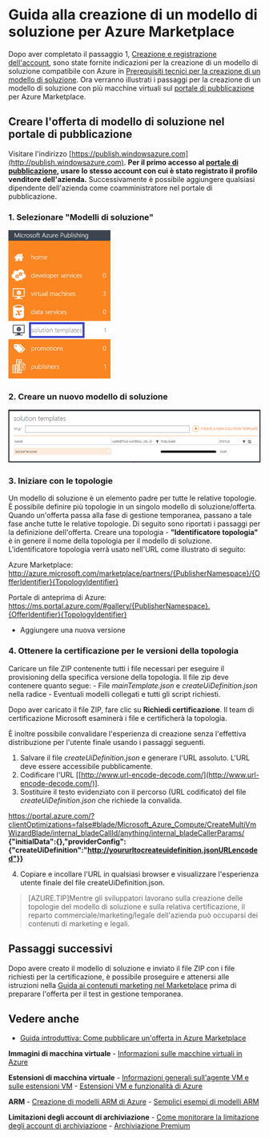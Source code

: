<properties
   pageTitle="Guida alla creazione di un modello di soluzione per il Marketplace | Microsoft Azure"
   description="Istruzioni dettagliate su come creare, certificare e distribuire un modello di soluzione con un'immagine con più macchine virtuali per l'acquisto in Azure Marketplace."
   services="marketplace-publishing"
   documentationCenter=""
   authors="HannibalSII"
   manager=""
   editor=""/>

   <tags
      ms.service="marketplace-publishing"
      ms.devlang="na"
      ms.topic="article"
      ms.tgt_pltfrm="na"
      ms.workload="na"
      ms.date="10/09/2015"
      ms.author="hascipio; v-divte" />

# Guida alla creazione di un modello di soluzione per Azure Marketplace
Dopo aver completato il passaggio 1, [Creazione e registrazione dell'account][link-acct-creation], sono state fornite indicazioni per la creazione di un modello di soluzione compatibile con Azure in [Prerequisiti tecnici per la creazione di un modello di soluzione](marketplace-publishing-solution-template-creation-prerequisites.md). Ora verranno illustrati i passaggi per la creazione di un modello di soluzione con più macchine virtuali sul [portale di pubblicazione][link-pubportal] per Azure Marketplace.

## Creare l'offerta di modello di soluzione nel portale di pubblicazione
Visitare l'indirizzo [https://publish.windowsazure.com](http://publish.windowsazure.com). **Per il primo accesso al [portale di pubblicazione](https://publish.windowsazure.com/), usare lo stesso account con cui è stato registrato il profilo venditore dell'azienda.** Successivamente è possibile aggiungere qualsiasi dipendente dell'azienda come coamministratore nel portale di pubblicazione.

### 1\. Selezionare "Modelli di soluzione"

  ![disegno][img-pubportal-menu-sol-templ]

### 2\. Creare un nuovo modello di soluzione

  ![disegno][img-pubportal-sol-templ-new]

### 3\. Iniziare con le topologie
Un modello di soluzione è un elemento padre per tutte le relative topologie. È possibile definire più topologie in un singolo modello di soluzione/offerta. Quando un'offerta passa alla fase di gestione temporanea, passano a tale fase anche tutte le relative topologie. Di seguito sono riportati i passaggi per la definizione dell'offerta. Creare una topologia - **"Identificatore topologia"** è in genere il nome della topologia per il modello di soluzione. L'identificatore topologia verrà usato nell'URL come illustrato di seguito:

  Azure Marketplace: http://azure.microsoft.com/marketplace/partners/{PublisherNamespace}/{OfferIdentifier}{TopologyIdentifier}

  Portale di anteprima di Azure: https://ms.portal.azure.com/#gallery/{PublisherNamespace}.{OfferIdentifier}{TopologyIdentifier}

- Aggiungere una nuova versione  

### 4\. Ottenere la certificazione per le versioni della topologia
Caricare un file ZIP contenente tutti i file necessari per eseguire il provisioning della specifica versione della topologia. Il file zip deve contenere quanto segue: - File *mainTemplate.json* e *createUiDefinition.json* nella radice - Eventuali modelli collegati e tutti gli script richiesti.

Dopo aver caricato il file ZIP, fare clic su **Richiedi certificazione**. Il team di certificazione Microsoft esaminerà i file e certificherà la topologia.

È inoltre possibile convalidare l'esperienza di creazione senza l'effettiva distribuzione per l'utente finale usando i passaggi seguenti.

1. Salvare il file *createUiDefinition.json* e generare l'URL assoluto. L'URL deve essere accessibile pubblicamente.
2. Codificare l'URL [[http://www.url-encode-decode.com/](http://www.url-encode-decode.com/)].
3. Sostituire il testo evidenziato con il percorso (URL codificato) del file *createUiDefinition.json* che richiede la convalida.

  https://portal.azure.com/?clientOptimizations=false#blade/Microsoft_Azure_Compute/CreateMultiVmWizardBlade/internal_bladeCallId/anything/internal_bladeCallerParams/ **{"initialData":{},"providerConfig":{"createUiDefinition":"http://yoururltocreateuidefinition.jsonURLencoded"}}**
  
4. Copiare e incollare l'URL in qualsiasi browser e visualizzare l'esperienza utente finale del file createUiDefinition.json.

> [AZURE.TIP]Mentre gli sviluppatori lavorano sulla creazione delle topologie del modello di soluzione e sulla relativa certificazione, il reparto commerciale/marketing/legale dell'azienda può occuparsi dei contenuti di marketing e legali.

## Passaggi successivi
Dopo avere creato il modello di soluzione e inviato il file ZIP con i file richiesti per la certificazione, è possibile proseguire e attenersi alle istruzioni nella [Guida ai contenuti marketing nel Marketplace](marketplace-publishing-push-to-staging.md) prima di preparare l'offerta per il test in gestione temporanea.

## Vedere anche
- [Guida introduttiva: Come pubblicare un'offerta in Azure Marketplace](marketplace-publishing-getting-started.md)

**Immagini di macchina virtuale** - [Informazioni sulle macchine virtuali in Azure](https://msdn.microsoft.com/library/azure/dn790290.aspx)

**Estensioni di macchina virtuale** - [Informazioni generali sull'agente VM e sulle estensioni VM](https://msdn.microsoft.com/library/azure/dn832621.aspx) - [ Estensioni VM e funzionalità di Azure](https://msdn.microsoft.com/library/azure/dn606311.aspx)

**ARM** - [Creazione di modelli ARM di Azure](../resource-group-authoring-templates/) - [Semplici esempi di modelli ARM](https://github.com/rjmax/ArmExamples)

**Limitazioni degli account di archiviazione** - [Come monitorare la limitazione degli account di archiviazione](http://blogs.msdn.com/b/mast/archive/2014/08/02/how-to-monitor-for-storage-account-throttling.aspx) - [Archiviazione Premium](../storage/storage-premium-storage-preview-portal/#scalability-and-performance-targets-whit-ITing-premium-storage)

[img-pubportal-menu-sol-templ]: media/marketplace-publishing-solution-template-creation/pubportal-menu-solution-templates.png
[img-pubportal-sol-templ-new]: media/marketplace-publishing-solution-template-creation/pubportal-solution-template-new.png
[link-acct-creation]: marketplace-publishing-microsoft-accounts-creation-registration.md
[link-pubportal]: https://publish.windowsazure.com

<!---HONumber=Oct15_HO3-->